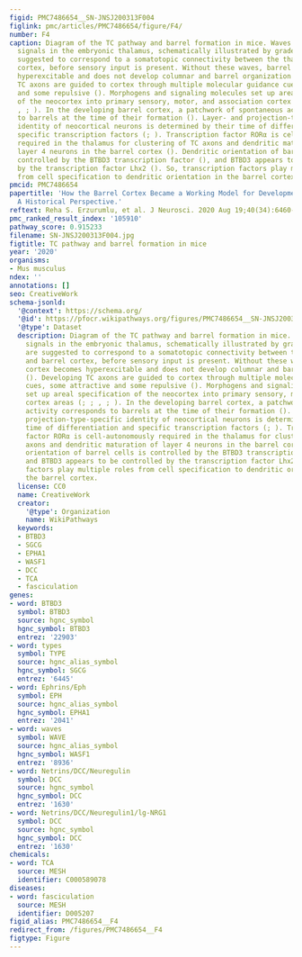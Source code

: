 ```yaml
---
figid: PMC7486654__SN-JNSJ200313F004
figlink: pmc/articles/PMC7486654/figure/F4/
number: F4
caption: Diagram of the TC pathway and barrel formation in mice. Waves of calcium
  signals in the embryonic thalamus, schematically illustrated by graded colors, are
  suggested to correspond to a somatotopic connectivity between the thalamus and barrel
  cortex, before sensory input is present. Without these waves, barrel cortex becomes
  hyperexcitable and does not develop columnar and barrel organization (). Developing
  TC axons are guided to cortex through multiple molecular guidance cues, some attractive
  and some repulsive (). Morphogens and signaling molecules set up areal specification
  of the neocortex into primary sensory, motor, and association cortex areas (; ;
  , ; ). In the developing barrel cortex, a patchwork of spontaneous activity corresponds
  to barrels at the time of their formation (). Layer- and projection-type-specific
  identity of neocortical neurons is determined by their time of differentiation and
  specific transcription factors (; ). Transcription factor RORα is cell-autonomously
  required in the thalamus for clustering of TC axons and dendritic maturation of
  layer 4 neurons in the barrel cortex (). Dendritic orientation of barrel cells is
  controlled by the BTBD3 transcription factor (), and BTBD3 appears to be controlled
  by the transcription factor Lhx2 (). So, transcription factors play multiple roles
  from cell specification to dendritic orientation in the barrel cortex.
pmcid: PMC7486654
papertitle: 'How the Barrel Cortex Became a Working Model for Developmental Plasticity:
  A Historical Perspective.'
reftext: Reha S. Erzurumlu, et al. J Neurosci. 2020 Aug 19;40(34):6460-6473.
pmc_ranked_result_index: '105910'
pathway_score: 0.915233
filename: SN-JNSJ200313F004.jpg
figtitle: TC pathway and barrel formation in mice
year: '2020'
organisms:
- Mus musculus
ndex: ''
annotations: []
seo: CreativeWork
schema-jsonld:
  '@context': https://schema.org/
  '@id': https://pfocr.wikipathways.org/figures/PMC7486654__SN-JNSJ200313F004.html
  '@type': Dataset
  description: Diagram of the TC pathway and barrel formation in mice. Waves of calcium
    signals in the embryonic thalamus, schematically illustrated by graded colors,
    are suggested to correspond to a somatotopic connectivity between the thalamus
    and barrel cortex, before sensory input is present. Without these waves, barrel
    cortex becomes hyperexcitable and does not develop columnar and barrel organization
    (). Developing TC axons are guided to cortex through multiple molecular guidance
    cues, some attractive and some repulsive (). Morphogens and signaling molecules
    set up areal specification of the neocortex into primary sensory, motor, and association
    cortex areas (; ; , ; ). In the developing barrel cortex, a patchwork of spontaneous
    activity corresponds to barrels at the time of their formation (). Layer- and
    projection-type-specific identity of neocortical neurons is determined by their
    time of differentiation and specific transcription factors (; ). Transcription
    factor RORα is cell-autonomously required in the thalamus for clustering of TC
    axons and dendritic maturation of layer 4 neurons in the barrel cortex (). Dendritic
    orientation of barrel cells is controlled by the BTBD3 transcription factor (),
    and BTBD3 appears to be controlled by the transcription factor Lhx2 (). So, transcription
    factors play multiple roles from cell specification to dendritic orientation in
    the barrel cortex.
  license: CC0
  name: CreativeWork
  creator:
    '@type': Organization
    name: WikiPathways
  keywords:
  - BTBD3
  - SGCG
  - EPHA1
  - WASF1
  - DCC
  - TCA
  - fasciculation
genes:
- word: BTBD3
  symbol: BTBD3
  source: hgnc_symbol
  hgnc_symbol: BTBD3
  entrez: '22903'
- word: types
  symbol: TYPE
  source: hgnc_alias_symbol
  hgnc_symbol: SGCG
  entrez: '6445'
- word: Ephrins/Eph
  symbol: EPH
  source: hgnc_alias_symbol
  hgnc_symbol: EPHA1
  entrez: '2041'
- word: waves
  symbol: WAVE
  source: hgnc_alias_symbol
  hgnc_symbol: WASF1
  entrez: '8936'
- word: Netrins/DCC/Neuregulin
  symbol: DCC
  source: hgnc_symbol
  hgnc_symbol: DCC
  entrez: '1630'
- word: Netrins/DCC/Neuregulin1/lg-NRG1
  symbol: DCC
  source: hgnc_symbol
  hgnc_symbol: DCC
  entrez: '1630'
chemicals:
- word: TCA
  source: MESH
  identifier: C000589078
diseases:
- word: fasciculation
  source: MESH
  identifier: D005207
figid_alias: PMC7486654__F4
redirect_from: /figures/PMC7486654__F4
figtype: Figure
---
```

